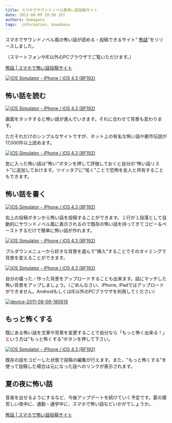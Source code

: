 ```yaml
---
title: スマホでサウンドノベル風怖い話投稿サイト
date: 2011-08-09 19:56 JST
authors: komagata
tags:  information, kowabana
---
```

スマホでサウンドノベル風の怖い話が読める・投稿できるサイト" [怖話](http://kowabana.jp/)"をリリースしました。

（スマートフォンやIE以外のPCブラウザでご覧いただけます。）

[怖話 | スマホで怖い話投稿サイト](http://kowabana.jp/)

[![iOS Simulator - iPhone / iOS 4.3 (8F192)](http://farm7.static.flickr.com/6201/6024642551_854835e17e.jpg)](http://www.flickr.com/photos/komagata/6024642551/ "iOS Simulator - iPhone / iOS 4.3 (8F192) by komagata, on Flickr")

## 怖い話を読む

[![iOS Simulator - iPhone / iOS 4.3 (8F192)](http://farm7.static.flickr.com/6132/6025206978_9fa938b331.jpg)](http://www.flickr.com/photos/komagata/6025206978/ "iOS Simulator - iPhone / iOS 4.3 (8F192) by komagata, on Flickr")

画面をタッチすると怖い話が進んでいきます。それに合わせて背景も変わります。

ただそれだけのシンプルなサイトですが、ネット上の有名な怖い話や都市伝説が17,000件以上読めます。

[![iOS Simulator - iPhone / iOS 4.3 (8F192)](http://farm7.static.flickr.com/6198/6025215808_e6f62cd006.jpg)](http://www.flickr.com/photos/komagata/6025215808/ "iOS Simulator - iPhone / iOS 4.3 (8F192) by komagata, on Flickr")

気に入った怖い話は"怖い"ボタンを押して評価しておくと自分の"怖い話リスト"に追加しておけます。ツイッタアに"呟く"ことで恐怖を友人と共有することもできます。

## 怖い話を書く

[![iOS Simulator - iPhone / iOS 4.3 (8F192)](http://farm7.static.flickr.com/6068/6025268258_ab5d8b3b72.jpg)](http://www.flickr.com/photos/komagata/6025268258/ "iOS Simulator - iPhone / iOS 4.3 (8F192) by komagata, on Flickr")

右上の投稿ボタンから怖い話を投稿することができます。１行が１段落として自動的にサウンドノベル風に表示されるので既存の怖い話を持ってきてコピー＆ペーストするだけで簡単に怖い話が作れます。

[![iOS Simulator - iPhone / iOS 4.3 (8F192)](http://farm7.static.flickr.com/6210/6025292358_5bbc683eed.jpg)](http://www.flickr.com/photos/komagata/6025292358/ "iOS Simulator - iPhone / iOS 4.3 (8F192) by komagata, on Flickr")

プルダウンメニューから好きな背景を選んで"挿入"することでそのタイミングで背景を変えることができます。

[![iOS Simulator - iPhone / iOS 4.3 (8F192)](http://farm7.static.flickr.com/6209/6024903751_a2e459078f.jpg)](http://www.flickr.com/photos/komagata/6024903751/ "iOS Simulator - iPhone / iOS 4.3 (8F192) by komagata, on Flickr")

自分の撮った／作った背景をアップロードすることも出来ます。話にマッチした怖い背景をアップしましょう。（ごめんなさい、iPhone, iPadではアップロードができません。AndroidもしくはIE以外のPCブラウザを利用してください）

[![device-2011-08-09-185619](http://farm7.static.flickr.com/6150/6025457926_b46fd8b950.jpg)](http://www.flickr.com/photos/komagata/6025457926/ "device-2011-08-09-185619 by komagata, on Flickr")

## もっと怖くする

既にある怖い話を文章や背景を変更することで自分なら「もっと怖く出来る！」という方は"もっと怖くする"ボタンを押して下さい。

[![iOS Simulator - iPhone / iOS 4.3 (8F192)](http://farm7.static.flickr.com/6124/6025466112_25ec49c3bb.jpg)](http://www.flickr.com/photos/komagata/6025466112/ "iOS Simulator - iPhone / iOS 4.3 (8F192) by komagata, on Flickr")

既存の話をコピーした状態で投稿の編集が行えます。また、"もっと怖くする"を使って投稿した場合は元になった話へのリンクが表示されます。

## 夏の夜に怖い話

音楽を出せるようにするなど、今後アップデートを続けていく予定です。夏の寝苦しい夜中に、通勤・通学中に、スマホで怖い話などいかがでしょうか。

[怖話 | スマホで怖い話投稿サイト](http://kowabana.jp/)

